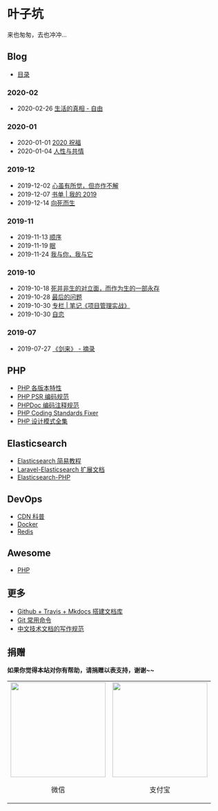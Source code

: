 # 叶子坑

来也匆匆，去也冲冲...

## Blog

- [目录](blog/index.md)

### 2020-02

- 2020-02-26 [生活的真相 - 自由](blog/202002/the-truth-of-life-liberty.md)

### 2020-01

- 2020-01-01 [2020 祝福](blog/202001/2020.md)
- 2020-01-04 [人性与共情](blog/202001/humanity-and-empathy.md)

### 2019-12

- 2019-12-02 [心虽有所觉，但亦作不解](blog/201912/ponder.md)
- 2019-12-07 [书单 | 我的 2019](blog/201912/books-2019-release.md)
- 2019-12-14 [向死而生](blog/201912/live-to-death.md)

### 2019-11

- 2019-11-13 [顺序](blog/201911/order.md)
- 2019-11-19 [眠](blog/201911/mian.md)
- 2019-11-24 [我与你，我与它](blog/201911/you-and-me.md)

### 2019-10

- 2019-10-18 [死并非生的对立面，而作为生的一部永存](blog/201910/death-is-not-the-opposite-of-life-but-as-a-life-forever.md)
- 2019-10-28 [最后的问题](blog/201910/final-question.md)
- 2019-10-30 [专栏 | 笔记《项目管理实战》](blog/project-management/index.md)
- 2019-10-30 [自恋](blog/201910/autophilia.md)

### 2019-07

- 2019-07-27 [《剑来》 - 摘录](blog/201907/sword-coming.md)

## PHP

- [PHP 各版本特性](php/features/7.2.x.md)
- [PHP PSR 编码规范](php/psr/index.md)
- [PHPDoc 编码注释规范](php/phpdoc/index.md)
- [PHP Coding Standards Fixer](php/php-cs-fixer/index.md)
- [PHP 设计模式全集](php/php-design-patterns/index.md)

## Elasticsearch

- [Elasticsearch 简易教程](elasticsearch/simple/introduction.md)
- [Laravel-Elasticsearch 扩展文档](elasticsearch/laravel-elasticsearch/introduction.md)
- [Elasticsearch-PHP](elasticsearch/elasticsearch-php/overview.md)

## DevOps

- [CDN 科普](devops/cdn/index.md)
- [Docker](devops/docker/index.md)
- [Redis](devops/redis/index.md)

## Awesome

- [PHP](awesome/php.md)

## 更多

- [Github + Travis + Mkdocs 搭建文档库](more/github-travis-mkdocs-document/index.md)
- [Git 常用命令](more/git/index.md)
- [中文技术文档的写作规范](more/document-style-guide/index.md)

## 捐赠

**如果你觉得本站对你有帮助，请捐赠以表支持，谢谢~~**

<table class="no-class">
    <tr>
        <td align="center"><img src="https://docs.flc.io/static/images/wechat.jpg" width="220"><p>微信</p></td>
        <td align="center"><img src="https://docs.flc.io/static/images/alipay.jpg" width="220"><p>支付宝</p></td>
    </tr>
</table>